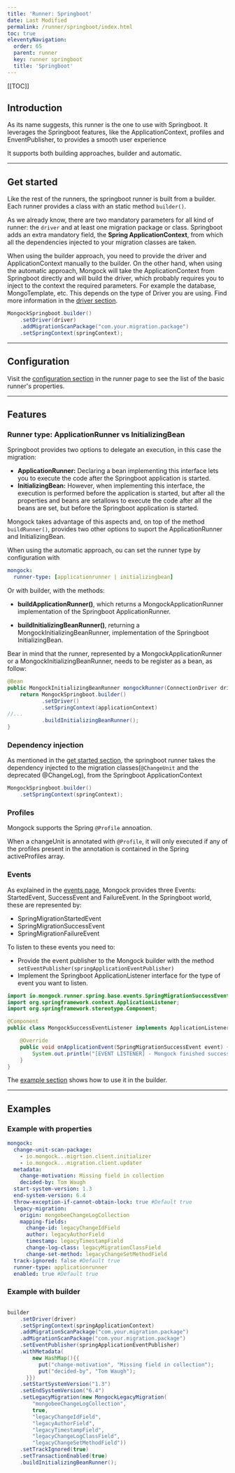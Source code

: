 ```yaml
---
title: 'Runner: Springboot' 
date: Last Modified 
permalink: /runner/springboot/index.html
toc: true
eleventyNavigation:
  order: 65 
  parent: runner
  key: runner springboot
  title: 'Springboot'
---
```

<!--1. [Introduction](#introduction)
2. [Get started](#get-started)
3. [Features](#features)
   3.1 [Runner type: Applicationrunner vs Initializingbean](#runner-type%3A-applicationrunner-vs-initializingbean)
   3.2 [Dependency injection](#dependeny-injection)
   3.3 [Profiles](#Profiles)
   3.2 [Events](#events)
4. [Examples](#examples)-->

[[TOC]]

## Introduction
As its name suggests, this runner is the one to use with Springboot. It leverages the Springboot features, like the ApplicationContext, profiles and EnventPublisher, to provides a smooth user experience

It supports both building approaches, builder and automatic.
______________________________________

## Get started
Like the rest of the runners, the springboot runner is built from a builder. Each runner provides a class with an static method `builder()`.

As we already know, there are two mandatory parameters for all kind of runner: the `driver` and at least one migration package or class. Springboot adds an extra mandatory field, the **Spring ApplicationContext**, from which all the dependencies injected to your migration classes are taken.

When using the builder approach, you need to provide the driver and ApplicationContext manually to the builder. On the other hand, when using the automatic approach, Mongock will take the ApplicationContext from Springboot directly and will build the driver, which probably requires you to inject to the context the required parameters. For example the database, MongoTemplate, etc. This depends on the type of Driver you are using. Find more information in the [driver section](/driver).

```java
MongockSpringboot.builder()
    .setDriver(driver)
    .addMigrationScanPackage("com.your.migration.package")
    .setSpringContext(springContext);
```
______________________________________

## Configuration
Visit the [configuration section](/runner#configuration) in the runner page to see the list of the basic runner's properties.
______________________________________

## Features

### Runner type: ApplicationRunner vs InitializingBean

Springboot provides two options to delegate an execution, in this case the migration:
- **ApplicationRunner:** Declaring a bean implementing this interface lets you to execute the code after the Springboot application is started. 
- **InitializingBean:** However, when implementing this interface, the execution is performed before the application is started, but after all the properties and beans are setallows to execute the code after all the beans are set, but before the Springboot application is started.


Mongock takes advantage of this aspects and, on top of the method `buildRunner()`, provides two other options to suport the ApplicationRunner and InitializingBean.

When using the automatic approach, ou can set the runner type by configuration with
```yaml
mongock:
  runner-type: [applicationrunner | initializingbean]
```

Or with builder, with the methods:
- **buildApplicationRunner()**, which returns a MongockApplicationRunner implementation of the Springboot ApplicationRunner.

- **buildInitializingBeanRunner()**, returning a MongockInitializingBeanRunner, implementation of the Springboot InitializingBean. 

Bear in mind that the runner, represented by a MongockApplicationRunner or a MongockInitializingBeanRunner, needs to be register as a bean, as follow:
```java
@Bean
public MongockInitializingBeanRunner mongockRunner(ConnectionDriver driver, ApplicationContext applicationContext) {
    return MongockSpringboot.builder()
           .setDriver()
           .setSpringContext(applicationContext)
//...
           .buildInitializingBeanRunner();
}
```

### Dependency injection
As mentioned in the [get started section](#get-started), the springboot runner takes the dependency injected to the migration classes(`@ChangeUnit` and the deprecated @ChangeLog), from the Springboot ApplicationContext
```java
MongockSpringboot.builder()
    .setSpringContext(springContext);
```
### Profiles 
Mongock supports the Spring `@Profile` annoation.

When a changeUnit is annotated with `@Profile`, it will only executed if any of the profiles present in the annotation is contained in the Spring activeProfiles array.

### Events
As explained in the [events page](/events), Mongock provides three Events: StartedEvent, SuccessEvent and FailureEvent. In the Springboot world, these are represented by:
- SpringMigrationStartedEvent
- SpringMigrationSuccessEvent
- SpringMigrationFailureEvent

To listen to these events you need to:
- Provide the event publisher to the Mongock builder with the method `setEventPublisher(springApplicationEventPublisher)`
- Implement the Springboot ApplicationListener interface for the type of event you want to listen.

```java
import io.mongock.runner.spring.base.events.SpringMigrationSuccessEvent;
import org.springframework.context.ApplicationListener;
import org.springframework.stereotype.Component;

@Component
public class MongockSuccessEventListener implements ApplicationListener<SpringMigrationSuccessEvent> {

    @Override
    public void onApplicationEvent(SpringMigrationSuccessEvent event) {
        System.out.println("[EVENT LISTENER] - Mongock finished successfully");
    }
}
```

The [example section](/runner/standalone#example) shows how to use it in the builder.
______________________________________

## Examples

### Example with properties
```yaml
mongock:
  change-unit-scan-package:
    - io.mongock...migrtion.client.initializer
    - io.mongock...migration.client.updater
  metadata:
    change-motivation: Missing field in collection
    decided-by: Tom Waugh
  start-system-version: 1.3
  end-system-version: 6.4
  throw-exception-if-cannot-obtain-lock: true #Default true
  legacy-migration:
    origin: mongobeeChangeLogCollection
    mapping-fields:
      change-id: legacyChangeIdField
      author: legacyAuthorField
      timestamp: legacyTimestampField
      change-log-class: legacyMigrationClassField
      change-set-method: legacyChangeSetMethodField
  track-ignored: false #Default true
  runner-type: applicationrunner
  enabled: true #Default true
```

### Example with builder
```java 

builder
    .setDriver(driver)
    .setSpringContext(springApplicationContext)
    .addMigrationScanPackage("com.your.migration.package")
    .adMigrationScanPackage("com.your.migration.package")
    .setEventPublisher(springApplicationEventPublisher)
    .withMetadata(
        new HashMap(){{
          put("change-motivation", "Missing field in collection");
          put("decided-by", "Tom Waugh");
      }})
    .setStartSystemVersion("1.3")
    .setEndSystemVersion("6.4")
    .setLegacyMigration(new MongockLegacyMigration(
        "mongobeeChangeLogCollection", 
        true, 
        "legacyChangeIdField", 
        "legacyAuthorField", 
        "legacyTimestampField", 
        "legacyChangeLogClassField", 
        "legacyChangeSetMethodField"))
    .setTrackIgnored(true)
    .setTransactionEnabled(true)
    .buildInitializingBeanRunner();
```    